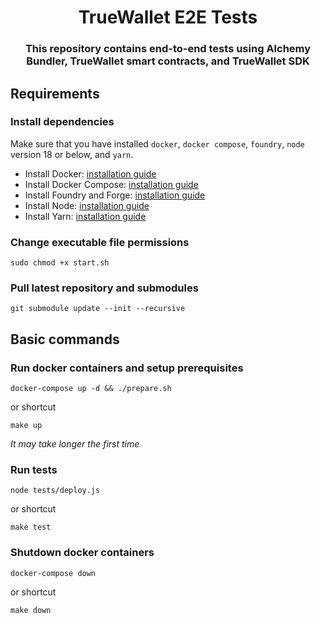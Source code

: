 # <h1 align="center"> TrueWallet E2E Tests </h1>

<h3 align="center"> This repository contains end-to-end tests using Alchemy Bundler, TrueWallet smart contracts, and TrueWallet SDK </h3>

## Requirements

### Install dependencies
Make sure that you have installed `docker`, `docker compose`, `foundry`, `node` version 18 or below, and `yarn`.

* Install Docker: [installation guide](https://docs.docker.com/engine/install/)
* Install Docker Compose: [installation guide](https://docs.docker.com/compose/install/)
* Install Foundry and Forge: [installation guide](https://book.getfoundry.sh/getting-started/installation)
* Install Node: [installation guide](https://nodejs.org/en/download/package-manager)
* Install Yarn: [installation guide](https://classic.yarnpkg.com/en/docs/install)

### Change executable file permissions
```shell
sudo chmod +x start.sh
```

### Pull latest repository and submodules
```shell
git submodule update --init --recursive
```

## Basic commands

### Run docker containers and setup prerequisites
```shell
docker-compose up -d && ./prepare.sh
```
or shortcut
```shell
make up
```
_It may take longer the first time_

### Run tests
```shell
node tests/deploy.js
```
or shortcut
```shell
make test
```

### Shutdown docker containers
```shell
docker-compose down
```
or shortcut
```shell
make down
```
